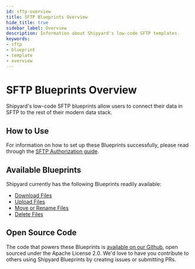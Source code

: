 ```yaml
---
id: sftp-overview
title: SFTP Blueprints Overview
hide_title: true
sidebar_label: Overview
description: Information about Shipyard's low-code SFTP templates.
keywords:
- sftp
- blueprint
- template
- overview
---
```


# SFTP Blueprints Overview

Shipyard's low-code SFTP blueprints allow users to connect their data in SFTP to the rest of their modern data stack.

## How to Use
For information on how to set up these Blueprints successfully, please read through the [SFTP Authorization guide](sftp-authorization.md).

## Available Blueprints
Shipyard currently has the following Blueprints readily available: 
- [Download Files](sftp-download-files.md)
- [Upload Files](sftp-upload-files.md)
- [Move or Rename Files](sftp-move-or-rename-files.md)
- [Delete Files](sftp-delete-files.md)

## Open Source Code
The code that powers these Blueprints is [available on our Github](https://www.shipyardapp.com/docs/blueprint-library/sftp), open sourced under the Apache License 2.0. We'd love to have you contribute to others using Shipyard Blueprints by creating issues or submitting PRs.
